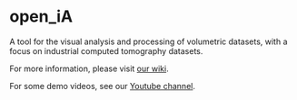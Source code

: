 # open_iA

A tool for the visual analysis and processing of volumetric datasets, with a focus on industrial computed tomography datasets.

For more information, please visit [our wiki](https://github.com/3dct/open_ia/wiki).

For some demo videos, see our [Youtube channel](https://www.youtube.com/channel/UCbQ8NEUygLvBzLUwdDZvclw).
